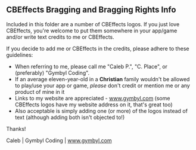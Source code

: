 CBEffects Bragging and Bragging Rights Info
--------------------------------------------------------------------------------

Included in this folder are a number of CBEffects logos. If you just love CBEffects, you're welcome to put them somewhere in your app/game and/or write text credits to me or CBEffects.

If you decide to add me or CBEffects in the credits, please adhere to these guidelines:

- When referring to me, please call me "Caleb P.", "C. Place", or (preferably) "Gymbyl Coding".
- If an average eleven-year-old in a **Christian** family wouldn't be allowed to play/use your app or game, *please* don't credit or mention me or any product of mine in it
- Links to my website are appreciated - www.gymbyl.com (some CBEffects logos have my website address on it, that's great too)
- Also acceptable is simply adding one (or more) of the logos instead of text (although adding both isn't objected to!)

Thanks!

Caleb | Gymbyl Coding | www.gymbyl.com